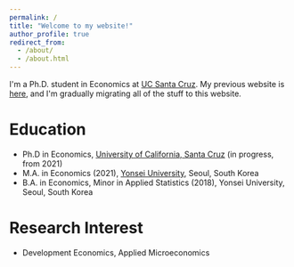 ```yaml
---
permalink: /
title: "Welcome to my website!"
author_profile: true
redirect_from: 
  - /about/
  - /about.html
---
```

I'm a Ph.D. student in Economics at [UC Santa Cruz](https://economics.ucsc.edu/). My previous website is [here](https://sites.google.com/ucsc.edu/youngwoosong), and I'm gradually migrating all of the stuff to this website. 

Education
======
* Ph.D in Economics, [University of California, Santa Cruz](https://economics.ucsc.edu/) (in progress, from 2021)
* M.A. in Economics (2021), [Yonsei University](https://devcms.yonsei.ac.kr/economics_en/index.do), Seoul, South Korea 
* B.A. in Economics, Minor in Applied Statistics (2018), Yonsei University, Seoul, South Korea

Research Interest
======
* Development Economics, Applied Microeconomics
